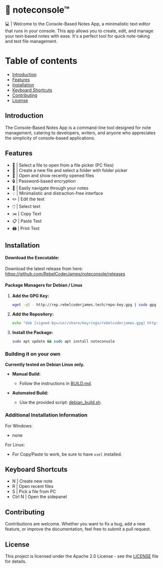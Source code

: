 # 📝 noteconsole™

💻 | Welcome to the Console-Based Notes App, a minimalistic text editor that runs in your console. 
      This app allows you to create, edit, and manage your text-based notes with ease. 
       It's a perfect tool for quick note-taking and text file management.

# Table of contents

- [Introduction](#introduction)
- [Features](#features)
- [Installation](#Installation)
- [Keyboard Shortcuts](#keyboard-shortcuts)
- [Contributing](#contributing)
- [License](#license)

## Introduction

The Console-Based Notes App is a command-line tool designed for note management, catering to developers, 
writers, and anyone who appreciates the simplicity of console-based applications.

## Features

- 📁 | Select a file to open from a file picker (PC files)
- 📁 | Create a new file and select a folder with folder picker
- 📝 | Open and show recently opened files
- 🔒 | Password-based encryption
- 🧭 | Easily navigate through your notes
- 💡 | Minimalistic and distraction-free interface
- ✏️ | Edit the text
- 🖱️ | Select text
- ✂️ | Copy Text
- 📋 | Paste Text
- 🖨️ | Print Text

## Installation
#### Download the Executable:
Download the latest release from here: https://github.com/RebelCoderJames/noteconsole/releases


#### Package Managers for Debian / Linux

1. **Add the GPG Key:**
   ```bash
   wget -qO - http://rep.rebelcoderjames.tech/repo-key.gpg | sudo gpg --dearmor -o /usr/share/keyrings/rebelcoderjames.gpg
   ```

2. **Add the Repository:**
   ```bash
   echo "deb [signed-by=/usr/share/keyrings/rebelcoderjames.gpg] http://rep.rebelcoderjames.tech/ stable main" | sudo tee /etc/apt/sources.list.d/rebelcoderjames.list
   ```

3. **Install the Package:**
   ```bash
   sudo apt update && sudo apt install noteconsole
   ```

### Building it on your own

**Currently tested on Debian Linux only.**

- **Manual Build:**
  - Follow the instructions in [BUILD.md](./BUILD.md).

- **Automated Build:**
  - Use the provided script: [debian_build.sh](./debian_build.sh).


### Additional Installation Information

For Windows:
- none

For Linux:
- For Copy/Paste to work, be sure to have `xsel` installed.

## Keyboard Shortcuts

- N | Create new note
- R | Open recent files
- S | Pick a file from PC
- Ctrl N | Open the sidepanel

## Contributing

Contributions are welcome. 
Whether you want to fix a bug, add a new feature, or improve the documentation, feel free to submit a pull request. 

## License
This project is licensed under the Apache 2.0 License - see the [LICENSE](LICENSE) file for details.
